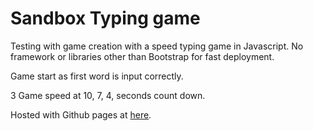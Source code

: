 # Sandbox Typing game #

Testing with game creation with a speed typing game in Javascript. No framework or libraries other than Bootstrap for fast deployment. 

Game start as first word is input correctly.  

3 Game speed at 10, 7, 4, seconds count down. 

Hosted with Github pages at [here](https://polymer940c.github.io/typing-game/). 
